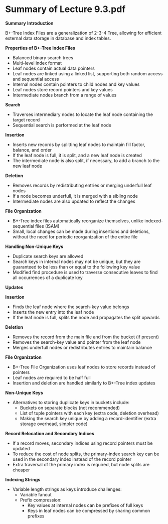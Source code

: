 #  Summary of Lecture 9.3.pdf 
**Summary**
**Introduction**

B+-Tree Index Files are a generalization of 2-3-4 Tree, allowing for efficient external data storage in database and index tables.

**Properties of B+-Tree Index Files**

* Balanced binary search trees
* Multi-level index format
* Leaf nodes contain actual data pointers
* Leaf nodes are linked using a linked list, supporting both random access and sequential access
* Internal nodes contain pointers to child nodes and key values
* Leaf nodes store record pointers and key values
* Intermediate nodes branch from a range of values

**Search**

* Traverses intermediary nodes to locate the leaf node containing the target record
* Sequential search is performed at the leaf node

**Insertion**

* Inserts new records by splitting leaf nodes to maintain fill factor, balance, and order
* If the leaf node is full, it is split, and a new leaf node is created
* The intermediate node is also split, if necessary, to add a branch to the new leaf node

**Deletion**

* Removes records by redistributing entries or merging underfull leaf nodes
* If a node becomes underfull, it is merged with a sibling node
* Intermediate nodes are also updated to reflect the changes

**File Organization**

* B+-Tree index files automatically reorganize themselves, unlike indexed-sequential files (ISAM)
* Small, local changes can be made during insertions and deletions, without the need for periodic reorganization of the entire file

**Handling Non-Unique Keys**

* Duplicate search keys are allowed
* Search keys in internal nodes may not be unique, but they are guaranteed to be less than or equal to the following key value
* Modified find procedure is used to traverse consecutive leaves to find all occurrences of a duplicate key

**Updates**

**Insertion**

* Finds the leaf node where the search-key value belongs
* Inserts the new entry into the leaf node
* If the leaf node is full, splits the node and propagates the split upwards

**Deletion**

* Removes the record from the main file and from the bucket (if present)
* Removes the search-key value and pointer from the leaf node
* Merges underfull nodes or redistributes entries to maintain balance

**File Organization**

* B+-Tree File Organization uses leaf nodes to store records instead of pointers
* Leaf nodes are required to be half full
* Insertion and deletion are handled similarly to B+-Tree index updates

**Non-Unique Keys**

* Alternatives to storing duplicate keys in buckets include:
    * Buckets on separate blocks (not recommended)
    * List of tuple pointers with each key (extra code, deletion overhead)
    * Making the search key unique by adding a record-identifier (extra storage overhead, simpler code)

**Record Relocation and Secondary Indices**

* If a record moves, secondary indices using record pointers must be updated
* To reduce the cost of node splits, the primary-index search key can be used in the secondary index instead of the record pointer
* Extra traversal of the primary index is required, but node splits are cheaper

**Indexing Strings**

* Variable length strings as keys introduce challenges:
    * Variable fanout
    * Prefix compression:
        * Key values at internal nodes can be prefixes of full keys
        * Keys in leaf nodes can be compressed by sharing common prefixes
